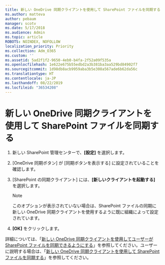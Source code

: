 ```yaml
---
title: 新しい OneDrive 同期クライアントを使用して SharePoint ファイルを同期する
ms.author: matteva
author: pebaum
manager: scotv
ms.date: 5/17/2018
ms.audience: Admin
ms.topic: article
ROBOTS: NOINDEX, NOFOLLOW
localization_priority: Priority
ms.collection: Adm_O365
ms.custom: ''
ms.assetid: 5ad2f1f2-9650-4eb0-b4fa-2f52a09f535a
ms.openlocfilehash: 1e622e675b55edbd2a3b381ba3aa529bd84902f7
ms.sourcegitcommit: 1d98db8acb9959aba3b5e308a567ade6b62da56c
ms.translationtype: HT
ms.contentlocale: ja-JP
ms.lasthandoff: 08/22/2019
ms.locfileid: "36534208"
---
```

# <a name="sync-sharepoint-files-with-the-new-onedrive-sync-client"></a>新しい OneDrive 同期クライアントを使用して SharePoint ファイルを同期する

1. 新しい SharePoint 管理センターで、**[設定]** を選択します。
    
2. [OneDrive 同期ボタン] が [同期ボタンを表示する] に設定されていることを確認します。
    
3. [SharePoint の同期クライアント] には、**[新しいクライアントを起動する]** を選択します。
    
    > [!NOTE]
    > このオプションが表示されていない場合は、SharePoint ファイルの同期に新しい OneDrive 同期クライアントを使用するように既に組織によって設定されています。 
  
4. **[OK]** をクリックします。
    
詳細については、「[新しい OneDrive 同期クライアントを使用してユーザーが SharePoint ファイルを同期できるようにする](https://go.microsoft.com/fwlink/?linkid=866433)」を参照してください。ユーザーに説明する場合は、「[新しい OneDrive 同期クライアントを使用して SharePoint ファイルを同期する](https://go.microsoft.com/fwlink/?linkid=866427)」を参照してください。
  

